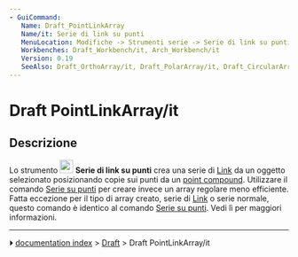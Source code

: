 ```yaml
---
- GuiCommand:
   Name: Draft_PointLinkArray
   Name/it: Serie di link su punti
   MenuLocation: Modifiche -> Strumenti serie -> Serie di link su punti
   Workbenches: Draft_Workbench/it, Arch_Workbench/it
   Version: 0.19
   SeeAlso: Draft_OrthoArray/it, Draft_PolarArray/it, Draft_CircularArray/it, Draft_PathArray/it, Draft_PathLinkArray/it,  Draft_PointArray/it
---
```


# Draft PointLinkArray/it

## Descrizione

Lo strumento <img alt="" src=images/Draft_PointLinkArray.svg  style="width:24px;"> **Serie di link su punti** crea una serie di [Link](App_Link/it.md) da un oggetto selezionato posizionando copie sui punti da un [point compound](Draft_PointArray#Point_compound.md). Utilizzare il comando [Serie su punti](Draft_PointArray/it.md) per creare invece un array regolare meno efficiente. Fatta eccezione per il tipo di array creato, serie di [Link](App_Link/it.md) o serie normale, questo comando è identico al comando [Serie su punti](Draft_PointArray/it.md). Vedi lì per maggiori informazioni.



---
⏵ [documentation index](../README.md) > [Draft](Draft_Workbench.md) > Draft PointLinkArray/it
